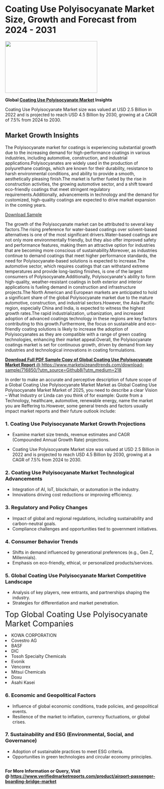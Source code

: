 <H1>Coating Use Polyisocyanate Market Size, Growth and Forecast from 2024 - 2031</H1><img class="aligncenter size-medium wp-image-584254" src="https://thirdeyenews.in/wp-content/uploads/2024/09/Global-Market-Research-300x168.jpeg" alt="" width="300" height="168" /><p><strong>Global&nbsp;<a href="https://www.marketsizeandtrends.com/download-sample/716850/?utm_source=Github8j?utm_medium=218">Coating Use Polyisocyanate Market</a> Insights</strong></p><p>Coating Use Polyisocyanate Market size was valued at USD 2.5 Billion in 2022 and is projected to reach USD 4.5 Billion by 2030, growing at a CAGR of 7.5% from 2024 to 2030.</p><p><h2>Market Growth Insights</h2> <p>The Polyisocyanate market for coatings is experiencing substantial growth due to the increasing demand for high-performance coatings in various industries, including automotive, construction, and industrial applications.Polyisocyanates are widely used in the production of polyurethane coatings, which are known for their durability, resistance to harsh environmental conditions, and ability to provide a smooth, aesthetically pleasing finish.The market is further fueled by the rise in construction activities, the growing automotive sector, and a shift toward eco-friendly coatings that meet stringent regulatory requirements.Additionally, advancements in technology and the demand for customized, high-quality coatings are expected to drive market expansion in the coming years.</p> <p><a href="#">Download Sample</a></p> <p>The growth of the Polyisocyanate market can be attributed to several key factors.The rising preference for water-based coatings over solvent-based alternatives is one of the most significant drivers.Water-based coatings are not only more environmentally friendly, but they also offer improved safety and performance features, making them an attractive option for industries that are becoming more conscious of sustainability.Moreover, as industries continue to demand coatings that meet higher performance standards, the need for Polyisocyanate-based solutions is expected to increase.The automotive sector, which requires coatings that can withstand extreme temperatures and provide long-lasting finishes, is one of the largest consumers of Polyisocyanate.Additionally, Polyisocyanate's ability to form high-quality, weather-resistant coatings in both exterior and interior applications is fueling demand in construction and infrastructure projects.The North American and European markets are anticipated to hold a significant share of the global Polyisocyanate market due to the mature automotive, construction, and industrial sectors.However, the Asia Pacific region, especially China and India, is expected to witness the highest growth rates.The rapid industrialization, urbanization, and increased adoption of advanced coatings technology in these regions are key factors contributing to this growth.Furthermore, the focus on sustainable and eco-friendly coating solutions is likely to increase the adoption of Polyisocyanates as they are compatible with a range of green coating technologies, enhancing their market appeal.Overall, the Polyisocyanate coatings market is set for continuous growth, driven by demand from key industries and technological innovations in coating formulations.</p> <p><a href="#"></p><p><span class=""><strong>Download Full PDF Sample Copy of Global Coating Use Polyisocyanate Market Report</strong> @ <a href="https://www.marketsizeandtrends.com/download-sample/716850/?utm_source=Github8j?utm_medium=218" target="_blank">https://www.marketsizeandtrends.com/download-sample/716850/?utm_source=Github8j?utm_medium=218</a></span></p><p>In order to make an accurate and perceptive description of future scope of a Global&nbsp;Coating Use Polyisocyanate Market Market as Global&nbsp;Coating Use Polyisocyanate Market Market of 2025, you need to describe a clear Vision &ndash; What Industry or Linda can you think of for example: Quote from a Technology, healthcare, automotive, renewable energy, name the market you are Reffering to.However, some general trends and factors usually impact market reports and their future outlook include:</p><h3>1.&nbsp;<strong>Coating Use Polyisocyanate Market Growth Projections</strong></h3><ul><li>Examine market size trends, revenue estimates and CAGR (Compounded Annual Growth Rate) projections.</li><li><p>Coating Use Polyisocyanate Market size was valued at USD 2.5 Billion in 2022 and is projected to reach USD 4.5 Billion by 2030, growing at a CAGR of 7.5% from 2024 to 2030.</p></li></ul><h3>2.&nbsp;<strong>Coating Use Polyisocyanate Market Technological Advancements</strong></h3><ul><li>Integration of AI, IoT, blockchain, or automation in the industry.</li><li>Innovations driving cost reductions or improving efficiency.</li></ul><h3>3.&nbsp;<strong>Regulatory and Policy Changes</strong></h3><ul><li>Impact of global and regional regulations, including sustainability and carbon-neutral goals.</li><li>Compliance challenges and opportunities tied to government initiatives.</li></ul><h3>4.&nbsp;<strong>Consumer Behavior Trends</strong></h3><ul><li>Shifts in demand influenced by generational preferences (e.g., Gen Z, Millennials).</li><li>Emphasis on eco-friendly, ethical, or personalized products/services.</li></ul><h3>5.&nbsp;<strong>Global Coating Use Polyisocyanate Market Competitive Landscape</strong></h3><ul><li>Analysis of key players, new entrants, and partnerships shaping the industry.</li><li>Strategies for differentiation and market penetration.</li></ul><p data-pm-slice="1 1 []"><span style="color: inherit; font-family: inherit; font-size: 25px;">Top Global Coating Use Polyisocyanate Market Companies</span></p><div class="" data-test-id=""><p><li>KOWA CORPORATION</li><li> Covestro AG</li><li> BASF</li><li> DIC</li><li> Tosoh Specialty Chemicals</li><li> Evonik</li><li> Vencorex</li><li> Mitsui Chemicals</li><li> Doxu</li><li> Asahi Kasei</li></p></div><h3>6.&nbsp;<strong>Economic and Geopolitical Factors</strong></h3><ul><li>Influence of global economic conditions, trade policies, and geopolitical events.</li><li>Resilience of the market to inflation, currency fluctuations, or global crises.</li></ul><h3>7.&nbsp;<strong>Sustainability and ESG (Environmental, Social, and Governance)</strong></h3><ul><li>Adoption of sustainable practices to meet ESG criteria.</li><li>Opportunities in green technologies and circular economy principles.</li></ul><h2><strong style="font-size: 14px;">For More Information or Query, Visit @&nbsp;</strong><a style="background-color: #ffffff; font-size: 14px;" href="https://www.marketsizeandtrends.com/report/coating-use-polyisocyanate-market/" target="_blank">https://www.verifiedmarketreports.com/product/airport-passenger-boarding-bridge-market</a></h2>